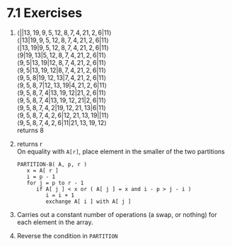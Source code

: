 # 7.1 Exercises

1. $\langle ||13, 19, 9, 5, 12, 8, 7, 4, 21, 2, 6| 11 \rangle$\
   $\langle |13| 19, 9, 5, 12, 8, 7, 4, 21, 2, 6| 11 \rangle$\
   $\langle |13, 19| 9, 5, 12, 8, 7, 4, 21, 2, 6| 11 \rangle$\
   $\langle 9| 19, 13| 5, 12, 8, 7, 4, 21, 2, 6| 11 \rangle$\
   $\langle 9, 5| 13, 19| 12, 8, 7, 4, 21, 2, 6| 11 \rangle$\
   $\langle 9, 5| 13, 19, 12| 8, 7, 4, 21, 2, 6| 11 \rangle$\
   $\langle 9, 5, 8| 19, 12, 13| 7, 4, 21, 2, 6| 11 \rangle$\
   $\langle 9, 5, 8, 7| 12, 13, 19| 4, 21, 2, 6| 11 \rangle$\
   $\langle 9, 5, 8, 7, 4| 13, 19, 12| 21, 2, 6| 11 \rangle$\
   $\langle 9, 5, 8, 7, 4| 13, 19, 12, 21| 2, 6| 11 \rangle$\
   $\langle 9, 5, 8, 7, 4, 2| 19, 12, 21, 13| 6| 11 \rangle$\
   $\langle 9, 5, 8, 7, 4, 2, 6| 12, 21, 13, 19|| 11 \rangle$\
   $\langle 9, 5, 8, 7, 4, 2, 6| 11| 21, 13, 19, 12 \rangle$\
   returns 8

2. returns r\
   On equality with `A[r]`, place element in the smaller of the two partitions
   ```
   PARTITION-B( A, p, r )
      x = A[ r ]
      i = p - 1
      for j = p to r - 1
         if A[ j ] < x or ( A[ j ] = x and i - p > j - i )
            i = i + 1
            exchange A[ i ] with A[ j ]
   ```

3. Carries out a constant number of operations (a swap, or nothing) for each element in the array.

4. Reverse the condition in `PARTITION`